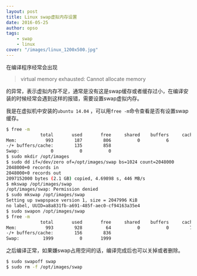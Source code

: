 ```yaml
---
layout: post
title: Linux swap虚拟内存设置
date: 2016-05-25
author: opso
tags:
    - swap
    - linux
cover: "/images/linux_1200x500.jpg"
---
```


在编译程序经常会出现

> virtual memory exhausted: Cannot allocate memory

的异常，表示虚拟内存不足，通常是没有这是swap缓存或者缓存过小，在编译安装的时候经常会遇到这样的报错，需要设置swap虚拟内存。

<!--more-->

我是在虚拟机中安装的`ubuntu 14.04` ，可以用`free -m`命令查看是否有设置swap缓存。

```bash
$ free -m
             total       used       free     shared    buffers     cached
Mem:           993        187        806          0          6         45
-/+ buffers/cache:        135        858
Swap:            0          0          0
$ sudo mkdir /opt/images
$ sudo dd if=/dev/zero of=/opt/images/swap bs=1024 count=2048000
2048000+0 records in
2048000+0 records out
2097152000 bytes (2.1 GB) copied, 4.69898 s, 446 MB/s
$ mkswap /opt/images/swap
/opt/images/swap: Permission denied
$ sudo mkswap /opt/images/swap
Setting up swapspace version 1, size = 2047996 KiB
no label, UUID=a8a831fb-a691-485f-aec0-cf94163a35e4
$ sudo swapon /opt/images/swap
$ free -m
             total       used       free     shared    buffers     cached
Mem:           993        928         64          0          0        771
-/+ buffers/cache:        156        836
Swap:         1999          0       1999
```

之后编译正常，如果嫌swap占用空间的话，编译完成后也可以关掉或者删除。

```bash
$ sudo swapoff swap  
$ sudo rm -f /opt/images/swap 
```